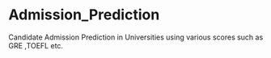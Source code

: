 # Admission_Prediction
Candidate Admission Prediction in Universities using various scores such as GRE ,TOEFL etc.
